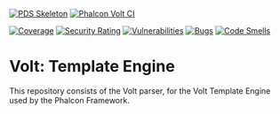 [![PDS Skeleton](https://img.shields.io/badge/pds-skeleton-blue.svg?style=flat-square)](https://github.com/php-pds/skeleton)
[![Phalcon Volt CI](https://github.com/phalcon/volt/actions/workflows/continuous-integration.yml/badge.svg)](https://github.com/phalcon/volt/actions/workflows/continuous-integration.yml)

[![Coverage](https://sonarcloud.io/api/project_badges/measure?project=phalcon_volt&metric=coverage)](https://sonarcloud.io/summary/new_code?id=phalcon_volt)
[![Security Rating](https://sonarcloud.io/api/project_badges/measure?project=phalcon_volt&metric=security_rating)](https://sonarcloud.io/summary/new_code?id=phalcon_volt)
[![Vulnerabilities](https://sonarcloud.io/api/project_badges/measure?project=phalcon_volt&metric=vulnerabilities)](https://sonarcloud.io/summary/new_code?id=phalcon_volt)
[![Bugs](https://sonarcloud.io/api/project_badges/measure?project=phalcon_volt&metric=bugs)](https://sonarcloud.io/summary/new_code?id=phalcon_volt)
[![Code Smells](https://sonarcloud.io/api/project_badges/measure?project=phalcon_volt&metric=code_smells)](https://sonarcloud.io/summary/new_code?id=phalcon_volt)

# Volt: Template Engine

This repository consists of the Volt parser, for the Volt Template Engine used by the Phalcon Framework.
